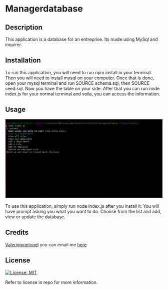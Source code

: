# Managerdatabase

## Description

This application is a database for an entreprise. Its made using MySql and inquirer.

## Installation

To run this application, you will need to run npm install in your terminal. Then you will need to install mysql on your computer. Once that is done, open your mysql terminal and run SOURCE schema.sql; then SOURCE seed.sql. Now you have the table on your side. After that you can run node index.js for your normal terminal and voila, you can access the information.

## Usage

![My awesone application](./assets/image/mysql_table.PNG)

To use this application, simply run node index.js after you install it. You will have prompt asking you what you want to do. Choose from the list and add, view or update the database.

## Credits

[Valerigionetnoel](https://github.com/Valerigionetnoel) you can email me [here](mailto:valeri.gionetnoel@gmail.com)

## License

[![License: MIT](https://img.shields.io/badge/License-MIT-yellow.svg)](https://opensource.org/licenses/MIT)

Refer to license in repo for more information.